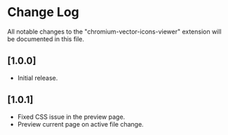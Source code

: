 # Change Log

All notable changes to the "chromium-vector-icons-viewer" extension will be documented in this file.

## [1.0.0]

- Initial release.

## [1.0.1]

- Fixed CSS issue in the preview page.
- Preview current page on active file change.
